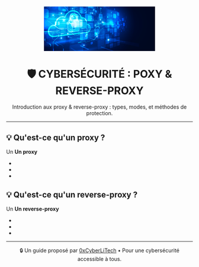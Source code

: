 <p align="center">
  <img src="./images/Cloud-et-securite.png" alt="Cloud et Sécurité" width="300">
</p>

<h1 align="center">🛡️ CYBERSÉCURITÉ : POXY & REVERSE-PROXY</h1>

<p align="center">
  Introduction aux proxy & reverse-proxy : types, modes, et méthodes de protection.
</p>

---

## 💡 Qu'est-ce qu'un proxy ?

Un **Un proxy**

- 
- 
-

## 💡 Qu'est-ce qu'un reverse-proxy ?

Un **Un reverse-proxy**

- 
- 
-

---

<p align="center">
  🔒 Un guide proposé par <a href="https://github.com/0xCyberLiTech">0xCyberLiTech</a> • Pour une cybersécurité accessible à tous.
</p>

